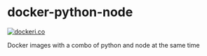 # docker-python-node

[![dockeri.co](http://dockeri.co/image/austinpray/python-node)](https://registry.hub.docker.com/r/austinpray/python-node)

Docker images with a combo of python and node at the same time
